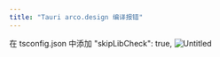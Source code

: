 ```yaml
---
title: "Tauri arco.design 编译报错"
---
```



在 tsconfig.json 中添加 "skipLibCheck": true,
![Untitled](/assets/tauri-arco-1.png)
